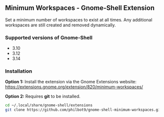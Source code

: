 ## Minimum Workspaces - Gnome-Shell Extension  
Set a minimum number of workspaces to exist at all times.
Any additional workspaces are still created and removed dynamically.  


### Supported versions of Gnome-Shell
* 3.10
* 3.12
* 3.14



### Installation
**Option 1:** Install the extension via the Gnome Extensions website:   
<https://extensions.gnome.org/extension/820/minimum-workspaces/>

**Option 2:** Requires **git** to be installed.    
``` bash
cd ~/.local/share/gnome-shell/extensions
git clone https://github.com/philbot9/gnome-shell-minimum-workspaces.git minimum-workspaces@philbot9.github.com
```
